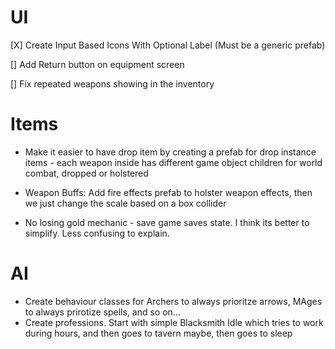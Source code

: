 # UI

[X] Create Input Based Icons With Optional Label (Must be a generic prefab)

[] Add Return button on equipment screen

[] Fix repeated weapons showing in the inventory

# Items

- Make it easier to have drop item by creating a prefab for drop instance items - each weapon inside has different game object children for world combat, dropped or holstered
- Weapon Buffs: Add fire effects prefab to holster weapon effects, then we just change the scale based on a box collider

- No losing gold mechanic - save game saves state. I think its better to simplify. Less confusing to explain.

# AI

- Create behaviour classes for Archers to always prioritze arrows, MAges to always prirotize spells, and so on...
- Create professions. Start with simple Blacksmith Idle which tries to work during hours, and then goes to tavern maybe, then goes to sleep
